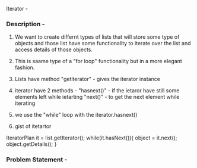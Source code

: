Iterator - 

### Description -
1. We want to create differnt types of lists that will store some type of objects and those list have some functionality to iterate over the list and access details of those objects.

2. This is saame type of a "for loop" functionality but in a more elegant fashion.

3. Lists have method "getiterator" - gives the iterator instance

4. iterator have 2 methods - 
"hasnext()" - if the ietaror have still some elements left while ietarting 
"next()" - to get the next element while iterating

5. we use the "while" loop with the iterator.hasnext()

6. gist of itetartor 

IteratorPlan it = list.getIterator();
while(it.hasNext()){
    object = it.next();
    object.getDetails();
}


### Problem Statement -
